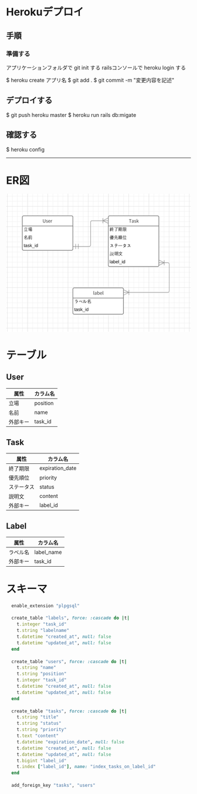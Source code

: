 # Herokuデプロイ
## 手順
### 準備する
アプリケーションフォルダで git init する
railsコンソールで heroku login する

$ heroku create アプリ名
$ git add .
$ git commit -m "変更内容を記述"

## デプロイする
$ git push heroku master
$ heroku run rails db:migate

## 確認する
$ heroku config

---

# ER図
![alt](/docs/er.png)

# テーブル
## User
| 属性 | カラム名 |
----|---- 
| 立場 | position |
| 名前 | name |
| 外部キー | task_id |
## Task
| 属性 | カラム名 |
----|---- 
| 終了期限 | expiration_date |
| 優先順位 | priority |
| ステータス | status |
| 説明文 | content |
| 外部キー | label_id |
## Label
| 属性 | カラム名 |
----|---- 
| ラベル名 | label_name |
| 外部キー | task_id |

# スキーマ
```ruby schema.rb
  enable_extension "plpgsql"

  create_table "labels", force: :cascade do |t|
    t.integer "task_id"
    t.string "labelname"
    t.datetime "created_at", null: false
    t.datetime "updated_at", null: false
  end

  create_table "users", force: :cascade do |t|
    t.string "name"
    t.string "position"
    t.integer "task_id"
    t.datetime "created_at", null: false
    t.datetime "updated_at", null: false
  end

  create_table "tasks", force: :cascade do |t|
    t.string "title"
    t.string "status"
    t.string "priority"
    t.text "content"
    t.datetime "expiration_date", null: false
    t.datetime "created_at", null: false
    t.datetime "updated_at", null: false
    t.bigint "label_id"
    t.index ["label_id"], name: "index_tasks_on_label_id"
  end

  add_foreign_key "tasks", "users"
  ```